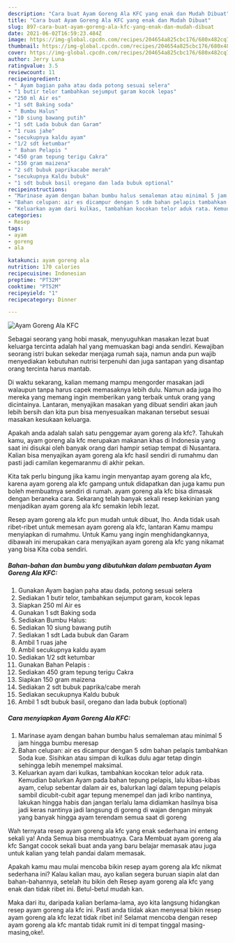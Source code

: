 ```yaml
---
description: "Cara buat Ayam Goreng Ala KFC yang enak dan Mudah Dibuat"
title: "Cara buat Ayam Goreng Ala KFC yang enak dan Mudah Dibuat"
slug: 897-cara-buat-ayam-goreng-ala-kfc-yang-enak-dan-mudah-dibuat
date: 2021-06-02T16:59:23.484Z
image: https://img-global.cpcdn.com/recipes/204654a825cbc176/680x482cq70/ayam-goreng-ala-kfc-foto-resep-utama.jpg
thumbnail: https://img-global.cpcdn.com/recipes/204654a825cbc176/680x482cq70/ayam-goreng-ala-kfc-foto-resep-utama.jpg
cover: https://img-global.cpcdn.com/recipes/204654a825cbc176/680x482cq70/ayam-goreng-ala-kfc-foto-resep-utama.jpg
author: Jerry Luna
ratingvalue: 3.5
reviewcount: 11
recipeingredient:
- " Ayam bagian paha atau dada potong sesuai selera"
- "1 butir telor tambahkan sejumput garam kocok lepas"
- "250 ml Air es"
- "1 sdt Baking soda"
- " Bumbu Halus"
- "10 siung bawang putih"
- "1 sdt Lada bubuk dan Garam"
- "1 ruas jahe"
- "secukupnya kaldu ayam"
- "1/2 sdt ketumbar"
- " Bahan Pelapis "
- "450 gram tepung terigu Cakra"
- "150 gram maizena"
- "2 sdt bubuk paprikacabe merah"
- "secukupnya Kaldu bubuk"
- "1 sdt bubuk basil oregano dan lada bubuk optional"
recipeinstructions:
- "Marinase ayam dengan bahan bumbu halus semaleman atau minimal 5 jam hingga bumbu meresap"
- "Bahan celupan: air es dicampur dengan 5 sdm bahan pelapis tambahkan Soda kue. Sisihkan atau simpan di kulkas dulu agar tetap dingin sehingga lebih menempel maksimal."
- "Keluarkan ayam dari kulkas, tambahkan kocokan telor aduk rata. Kemudian balurkan Ayam pada bahan tepung pelapis, lalu kibas-kibas ayam, celup sebentar dalam air es, balurkan lagi dalam tepung pelapis sambil dicubit-cubit agar tepung menempel dan jadi kribo nantinya, lakukan hingga habis dan jangan terlalu lama didiamkan hasilnya bisa jadi keras nantinya jadi langsung di goreng di wajan dengan minyak yang banyak hingga ayam terendam semua saat di goreng"
categories:
- Resep
tags:
- ayam
- goreng
- ala

katakunci: ayam goreng ala 
nutrition: 170 calories
recipecuisine: Indonesian
preptime: "PT32M"
cooktime: "PT52M"
recipeyield: "1"
recipecategory: Dinner

---
```



![Ayam Goreng Ala KFC](https://img-global.cpcdn.com/recipes/204654a825cbc176/680x482cq70/ayam-goreng-ala-kfc-foto-resep-utama.jpg)

Sebagai seorang yang hobi masak, menyuguhkan masakan lezat buat keluarga tercinta adalah hal yang memuaskan bagi anda sendiri. Kewajiban seorang istri bukan sekedar menjaga rumah saja, namun anda pun wajib menyediakan kebutuhan nutrisi terpenuhi dan juga santapan yang disantap orang tercinta harus mantab.

Di waktu  sekarang, kalian memang mampu mengorder masakan jadi walaupun tanpa harus capek memasaknya lebih dulu. Namun ada juga lho mereka yang memang ingin memberikan yang terbaik untuk orang yang dicintainya. Lantaran, menyajikan masakan yang dibuat sendiri akan jauh lebih bersih dan kita pun bisa menyesuaikan makanan tersebut sesuai masakan kesukaan keluarga. 



Apakah anda adalah salah satu penggemar ayam goreng ala kfc?. Tahukah kamu, ayam goreng ala kfc merupakan makanan khas di Indonesia yang saat ini disukai oleh banyak orang dari hampir setiap tempat di Nusantara. Kalian bisa menyajikan ayam goreng ala kfc hasil sendiri di rumahmu dan pasti jadi camilan kegemaranmu di akhir pekan.

Kita tak perlu bingung jika kamu ingin menyantap ayam goreng ala kfc, karena ayam goreng ala kfc gampang untuk didapatkan dan juga kamu pun boleh membuatnya sendiri di rumah. ayam goreng ala kfc bisa dimasak dengan beraneka cara. Sekarang telah banyak sekali resep kekinian yang menjadikan ayam goreng ala kfc semakin lebih lezat.

Resep ayam goreng ala kfc pun mudah untuk dibuat, lho. Anda tidak usah ribet-ribet untuk memesan ayam goreng ala kfc, lantaran Kamu mampu menyiapkan di rumahmu. Untuk Kamu yang ingin menghidangkannya, dibawah ini merupakan cara menyajikan ayam goreng ala kfc yang nikamat yang bisa Kita coba sendiri.

<!--inarticleads1-->

##### Bahan-bahan dan bumbu yang dibutuhkan dalam pembuatan Ayam Goreng Ala KFC:

1. Gunakan  Ayam bagian paha atau dada, potong sesuai selera
1. Sediakan 1 butir telor, tambahkan sejumput garam, kocok lepas
1. Siapkan 250 ml Air es
1. Gunakan 1 sdt Baking soda
1. Sediakan  Bumbu Halus:
1. Sediakan 10 siung bawang putih
1. Sediakan 1 sdt Lada bubuk dan Garam
1. Ambil 1 ruas jahe
1. Ambil secukupnya kaldu ayam
1. Sediakan 1/2 sdt ketumbar
1. Gunakan  Bahan Pelapis :
1. Sediakan 450 gram tepung terigu Cakra
1. Siapkan 150 gram maizena
1. Sediakan 2 sdt bubuk paprika/cabe merah
1. Sediakan secukupnya Kaldu bubuk
1. Ambil 1 sdt bubuk basil, oregano dan lada bubuk (optional)




<!--inarticleads2-->

##### Cara menyiapkan Ayam Goreng Ala KFC:

1. Marinase ayam dengan bahan bumbu halus semaleman atau minimal 5 jam hingga bumbu meresap
1. Bahan celupan: air es dicampur dengan 5 sdm bahan pelapis tambahkan Soda kue. Sisihkan atau simpan di kulkas dulu agar tetap dingin sehingga lebih menempel maksimal.
1. Keluarkan ayam dari kulkas, tambahkan kocokan telor aduk rata. Kemudian balurkan Ayam pada bahan tepung pelapis, lalu kibas-kibas ayam, celup sebentar dalam air es, balurkan lagi dalam tepung pelapis sambil dicubit-cubit agar tepung menempel dan jadi kribo nantinya, lakukan hingga habis dan jangan terlalu lama didiamkan hasilnya bisa jadi keras nantinya jadi langsung di goreng di wajan dengan minyak yang banyak hingga ayam terendam semua saat di goreng




Wah ternyata resep ayam goreng ala kfc yang enak sederhana ini enteng sekali ya! Anda Semua bisa membuatnya. Cara Membuat ayam goreng ala kfc Sangat cocok sekali buat anda yang baru belajar memasak atau juga untuk kalian yang telah pandai dalam memasak.

Apakah kamu mau mulai mencoba bikin resep ayam goreng ala kfc nikmat sederhana ini? Kalau kalian mau, ayo kalian segera buruan siapin alat dan bahan-bahannya, setelah itu bikin deh Resep ayam goreng ala kfc yang enak dan tidak ribet ini. Betul-betul mudah kan. 

Maka dari itu, daripada kalian berlama-lama, ayo kita langsung hidangkan resep ayam goreng ala kfc ini. Pasti anda tiidak akan menyesal bikin resep ayam goreng ala kfc lezat tidak ribet ini! Selamat mencoba dengan resep ayam goreng ala kfc mantab tidak rumit ini di tempat tinggal masing-masing,oke!.

